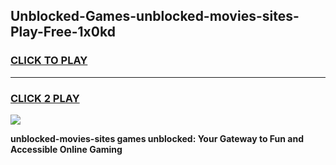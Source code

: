 
## Unblocked-Games-unblocked-movies-sites-Play-Free-1x0kd
<h3>
<a href="https://premium76.site?title=unblocked-movies-sites&ref=18A1">CLICK TO PLAY</a></h3>
<hr>

<h3>
<a href="https://premium76.site?title=unblocked-movies-sites&ref=18A1">CLICK 2 PLAY</a>
  
</h3>

<a href="https://premium76.site?title=unblocked-movies-sites&ref=18A1"><img src="https://clearcache.store/games.png"></a>


**unblocked-movies-sites games unblocked: Your Gateway to Fun and Accessible Online Gaming**
